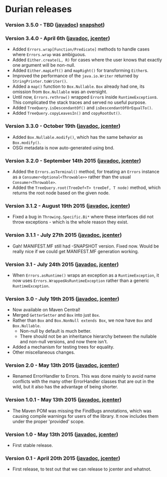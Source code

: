 # Durian releases

### Version 3.5.0 - TBD ([javadoc](http://diffplug.github.io/durian/javadoc/snapshot/)) [snapshot](https://oss.sonatype.org/content/repositories/snapshots/com/diffplug/durian/durian/))

### Version 3.4.0 - April 6th ([javadoc](http://diffplug.github.io/durian/javadoc/3.4.0/), [jcenter](https://bintray.com/diffplug/opensource/durian/3.4.0/view))

* Added `Errors.wrap[Function/Predicate]` methods to handle cases where `Errors.wrap` was ambiguous.
* Added `Either.create(L, R)` for cases where the user knows that exactly one argument will be non-null.
* Added `Either.mapLeft()` and `mapRight()` for transforming `Either`s.
* Improved the performance of the `java.io.Writer` returned by `StringPrinter.toWriter()`.
* Added a `map()` function to `Box.Nullable`. `Box` already had one, its omission from `Box.Nullable` was an oversight.
* Until now, `Errors.rethrow()` wrapped `Error`s inside `RuntimeException`s.  This complicated the stack traces and served no useful purpose.
* Added `TreeQuery.isDescendantOf()` and `isDescendantOfOrEqualTo()`.
* Added `TreeQuery.copyLeavesIn()` and `copyRootOut()`.

### Version 3.3.0 - October 19th ([javadoc](http://diffplug.github.io/durian/javadoc/3.3.0/), [jcenter](https://bintray.com/diffplug/opensource/durian/3.3.0/view))

* Added `Box.Nullable.modify()`, which has the same behavior as `Box.modify()`.
* OSGi metadata is now auto-generated using bnd.

### Version 3.2.0 - September 14th 2015 ([javadoc](http://diffplug.github.io/durian/javadoc/3.2.0/), [jcenter](https://bintray.com/diffplug/opensource/durian/3.2.0/view))

* Added the `Errors.asTerminal()` method, for treating an `Errors` instance as a `Consumer<Optional<Throwable>>` rather than the usual `Consumer<Throwable>`.
* Added the `TreeQuery.root(TreeDef<T> treeDef, T node)` method, which returns the root node based on the given node.

### Version 3.1.2 - August 19th 2015 ([javadoc](http://diffplug.github.io/durian/javadoc/3.1.2/), [jcenter](https://bintray.com/diffplug/opensource/durian/3.1.2/view))

* Fixed a bug in `Throwing.Specific.Bi*` where these interfaces did not throw exceptions - which is the whole reason they exist.

### Version 3.1.1 - July 27th 2015 ([javadoc](http://diffplug.github.io/durian/javadoc/3.1.1/), [jcenter](https://bintray.com/diffplug/opensource/durian/3.1.1/view))

* Gah! MANIFEST.MF still had -SNAPSHOT version.  Fixed now.  Would be really nice if we could get MANIFEST.MF generation working.

### Version 3.1 - July 24th 2015 ([javadoc](http://diffplug.github.io/durian/javadoc/3.1/), [jcenter](https://bintray.com/diffplug/opensource/durian/3.1/view))

* When `Errors.asRuntime()` wraps an exception as a `RuntimeException`, it now uses `Errors.WrappedAsRuntimeException` rather than a generic `RuntimeException`.

### Version 3.0 - July 19th 2015 ([javadoc](http://diffplug.github.io/durian/javadoc/3.0/), [jcenter](https://bintray.com/diffplug/opensource/durian/3.0/view))

* Now available on Maven Central!
* Merged `GetterSetter` and `Box` into just `Box`.
* Rather than `Box` and `Box.NonNull extends Box`, we now have `Box` and `Box.Nullable`.
	+ Non-null by default is much better.
	+ There should not be an inheritance hierarchy between the nullable and non-null versions, and now there isn't.
* Added a mechanism for testing trees for equality.
* Other miscellaneous changes.

### Version 2.0 - May 13th 2015 ([javadoc](http://diffplug.github.io/durian/javadoc/2.0/), [jcenter](https://bintray.com/diffplug/opensource/durian/2.0/view))

* Renamed ErrorHandler to Errors.  This was done mainly to avoid name conflicts with the many other ErrorHandler classes that are out in the wild, but it also has the advantage of being shorter.

### Version 1.0.1 - May 13th 2015 ([javadoc](http://diffplug.github.io/durian/javadoc/1.0.1/), [jcenter](https://bintray.com/diffplug/opensource/durian/1.0.1/view))

* The Maven POM was missing the FindBugs annotations, which was causing compile warnings for users of the library.  It now includes them under the proper 'provided' scope.

### Version 1.0 - May 13th 2015 ([javadoc](http://diffplug.github.io/durian/javadoc/1.0/), [jcenter](https://bintray.com/diffplug/opensource/durian/1.0/view))

* First stable release.

### Version 0.1 - April 20th 2015 ([javadoc](http://diffplug.github.io/durian/javadoc/0.1/), [jcenter](https://bintray.com/diffplug/opensource/durian/0.1/view))

* First release, to test out that we can release to jcenter and whatnot.
